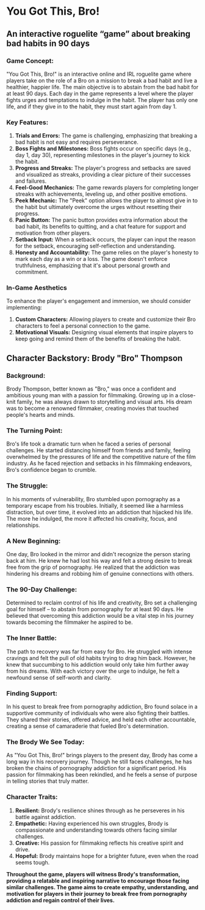 # You Got This, Bro!

## An interactive roguelite “game” about breaking bad habits in 90 days

### Game Concept:
 "You Got This, Bro!" is an interactive online and IRL roguelite game where players take on the role of a Bro on a mission to break a bad habit and live a healthier, happier life. The main objective is to abstain from the bad habit for at least 90 days. Each day in the game represents a level where the player fights urges and temptations to indulge in the habit. The player has only one life, and if they give in to the habit, they must start again from day 1.

### Key Features:
1. **Trials and Errors:** The game is challenging, emphasizing that breaking a bad habit is not easy and requires perseverance.
2. **Boss Fights and Milestones:** Boss fights occur on specific days (e.g., day 1, day 30), representing milestones in the player's journey to kick the habit.
3. **Progress and Streaks:** The player's progress and setbacks are saved and visualized as streaks, providing a clear picture of their successes and failures.
4. **Feel-Good Mechanics:** The game rewards players for completing longer streaks with achievements, leveling up, and other positive emotions.
5. **Peek Mechanic:** The "Peek" option allows the player to almost give in to the habit but ultimately overcome the urges without resetting their progress.
6. **Panic Button:** The panic button provides extra information about the bad habit, its benefits to quitting, and a chat feature for support and motivation from other players.
7. **Setback Input:** When a setback occurs, the player can input the reason for the setback, encouraging self-reflection and understanding.
8. **Honesty and Accountability:** The game relies on the player's honesty to mark each day as a win or a loss. The game doesn't enforce truthfulness, emphasizing that it's about personal growth and commitment.

### In-Game Aesthetics
To enhance the player's engagement and immersion, we should consider implementing:

1. **Custom Characters:** Allowing players to create and customize their Bro characters to feel a personal connection to the game.
2. **Motivational Visuals:** Designing visual elements that inspire players to keep going and remind them of the benefits of breaking the habit.

## Character Backstory: Brody "Bro" Thompson

### Background:
Brody Thompson, better known as "Bro," was once a confident and ambitious young man with a passion for filmmaking. Growing up in a close-knit family, he was always drawn to storytelling and visual arts. His dream was to become a renowned filmmaker, creating movies that touched people's hearts and minds.

### The Turning Point:
Bro's life took a dramatic turn when he faced a series of personal challenges. He started distancing himself from friends and family, feeling overwhelmed by the pressures of life and the competitive nature of the film industry. As he faced rejection and setbacks in his filmmaking endeavors, Bro's confidence began to crumble.

### The Struggle:
In his moments of vulnerability, Bro stumbled upon pornography as a temporary escape from his troubles. Initially, it seemed like a harmless distraction, but over time, it evolved into an addiction that hijacked his life. The more he indulged, the more it affected his creativity, focus, and relationships.

### A New Beginning:
One day, Bro looked in the mirror and didn't recognize the person staring back at him. He knew he had lost his way and felt a strong desire to break free from the grip of pornography. He realized that the addiction was hindering his dreams and robbing him of genuine connections with others.

### The 90-Day Challenge:
Determined to reclaim control of his life and creativity, Bro set a challenging goal for himself – to abstain from pornography for at least 90 days. He believed that overcoming this addiction would be a vital step in his journey towards becoming the filmmaker he aspired to be.

### The Inner Battle:
The path to recovery was far from easy for Bro. He struggled with intense cravings and felt the pull of old habits trying to drag him back. However, he knew that succumbing to his addiction would only take him further away from his dreams. With each victory over the urge to indulge, he felt a newfound sense of self-worth and clarity.

### Finding Support:
In his quest to break free from pornography addiction, Bro found solace in a supportive community of individuals who were also fighting their battles. They shared their stories, offered advice, and held each other accountable, creating a sense of camaraderie that fueled Bro's determination.

### The Brody We See Today:
As "You Got This, Bro!" brings players to the present day, Brody has come a long way in his recovery journey. Though he still faces challenges, he has broken the chains of pornography addiction for a significant period. His passion for filmmaking has been rekindled, and he feels a sense of purpose in telling stories that truly matter.

### Character Traits:
1. **Resilient:** Brody's resilience shines through as he perseveres in his battle against addiction.
2. **Empathetic:** Having experienced his own struggles, Brody is compassionate and understanding towards others facing similar challenges.
3. **Creative:** His passion for filmmaking reflects his creative spirit and drive.
4. **Hopeful:** Brody maintains hope for a brighter future, even when the road seems tough.

**Throughout the game, players will witness Brody's transformation, providing a relatable and inspiring narrative to encourage those facing similar challenges. The game aims to create empathy, understanding, and motivation for players in their journey to break free from pornography addiction and regain control of their lives.**

